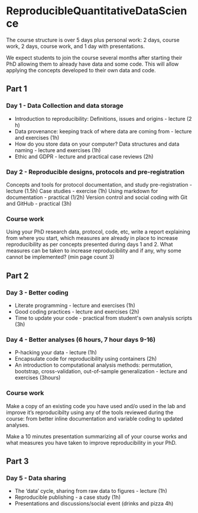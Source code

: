 # ReproducibleQuantitativeDataScience

The course structure is over 5 days plus personal work: 2 days, course work, 2 days, course work, and 1 day with presentations.  

We expect students to join the course several months after starting their PhD allowing them to already have data and some code. This will allow applying the concepts developed to their own data and code. 

## Part 1

### Day 1 - Data Collection and data storage

- Introduction to reproducibility: Definitions, issues and origins - lecture (2 h)
- Data provenance: keeping track of where data are coming from - lecture and exercises (1h)
- How do you store data on your computer? Data structures and data naming - lecture and exercises (1h)
- Ethic and GDPR - lecture and practical case reviews (2h)

### Day 2 - Reproducible designs, protocols and pre-registration

Concepts and tools for protocol documentation, and study pre-registration - lecture (1.5h)
Case studies - exercise (1h)
Using markdown for documentation - practical (1/2h)
Version control and social coding with Git and GitHub - practical (3h) 

### Course work

Using your PhD research data, protocol, code, etc, write a report explaining from where you start, which measures are already in place to increase reproducibility as per concepts presented during days 1 and 2. What measures can be taken to increase reproducibility and if any, why some cannot be implemented? (min page count 3)

## Part 2

### Day 3 - Better coding 

- Literate programming - lecture and exercises (1h)
- Good coding practices - lecture and exercises (2h)
- Time to update your code - practical from student's own analysis scripts (3h)

### Day 4 - Better analyses (6 hours, 7 hour days 9-16)

- P-hacking your data - lecture (1h)
- Encapsulate code for reproducibility using containers (2h)
- An introduction to computational analysis methods: permutation, bootstrap, cross-validation, out-of-sample generalization - lecture and exercises (3hours)

### Course work 

Make a copy of an existing code you have used and/o used in the lab and improve it’s reproducibilty using any of the tools reviewed during the course: from better inline documentation and variable coding to updated analyses.

Make a 10 minutes presentation summarizing all of your course works and what measures you have taken to improve reproducibility in your PhD. 

## Part 3

### Day 5 - Data sharing 

- The ‘data’ cycle, sharing from raw data to figures - lecture (1h)
- Reproducible publishing - a case study (1h)
- Presentations and discussions/social event (drinks and pizza 4h)

